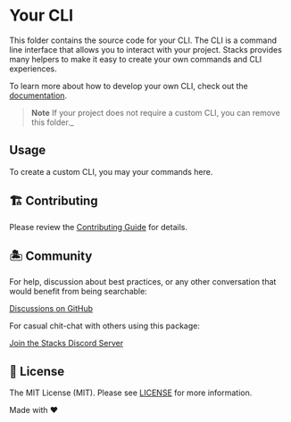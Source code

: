 # Your CLI

This folder contains the source code for your CLI. The CLI is a command line interface that allows you to interact with your project. Stacks provides many helpers to make it easy to create your own commands and CLI experiences.

To learn more about how to develop your own CLI, check out the [documentation](https://stacksjs.dev).

> **Note**
> If your project does not require a custom CLI, you can remove this folder._

## Usage

To create a custom CLI, you may your commands here.

## 🏗️ Contributing

Please review the [Contributing Guide](https://github.com/stacksjs/contributing) for details.

## 🏝 Community

For help, discussion about best practices, or any other conversation that would benefit from being searchable:

[Discussions on GitHub](https://github.com/stacksjs/stacks/discussions)

For casual chit-chat with others using this package:

[Join the Stacks Discord Server](https://discord.ow3.org)

## 📄 License

The MIT License (MIT). Please see [LICENSE](../LICENSE.md) for more information.

Made with ❤️
